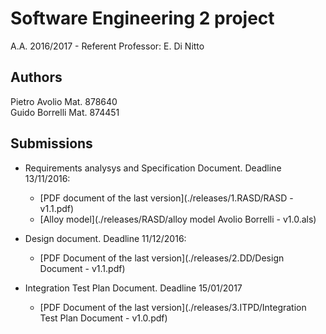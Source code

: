 # Software Engineering 2 project
A.A. 2016/2017 - Referent Professor: E. Di Nitto

## Authors

Pietro Avolio 	Mat. 878640  
Guido Borrelli 	Mat. 874451  

## Submissions

+ Requirements analysys and Specification Document. Deadline 13/11/2016:  
	- [PDF document of the last version](./releases/1.RASD/RASD - v1.1.pdf)
    - [Alloy model](./releases/RASD/alloy model Avolio Borrelli - v1.0.als)
	
+ Design document. Deadline 11/12/2016:
	- [PDF Document of the last version](./releases/2.DD/Design Document - v1.1.pdf) 
	
+ Integration Test Plan Document. Deadline 15/01/2017
	- [PDF Document of the last version](./releases/3.ITPD/Integration Test Plan Document - v1.0.pdf)
